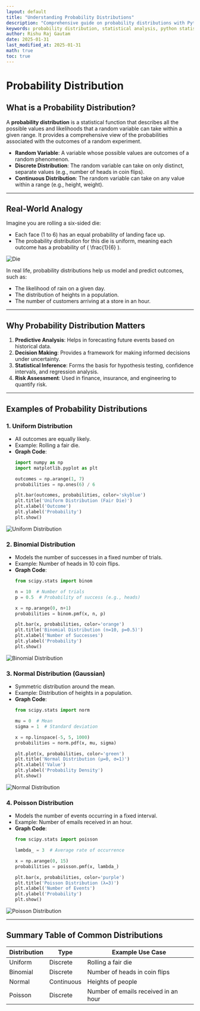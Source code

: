 ```yaml
---
layout: default
title: "Understanding Probability Distributions"
description: "Comprehensive guide on probability distributions with Python examples, formulas, and visualizations"
keywords: probability distribution, statistical analysis, python statistics, data analysis
author: Rishu Raj Gautam
date: 2025-01-31
last_modified_at: 2025-01-31
math: true
toc: true
---
```


<script type="text/javascript" async
  src="https://cdnjs.cloudflare.com/ajax/libs/mathjax/3.2.0/es5/tex-mml-chtml.js">
</script>

# Probability Distribution 

## What is a Probability Distribution?

A **probability distribution** is a statistical function that describes all the possible values and likelihoods that a random variable can take within a given range. It provides a comprehensive view of the probabilities associated with the outcomes of a random experiment.

- **Random Variable**: A variable whose possible values are outcomes of a random phenomenon.
- **Discrete Distribution**: The random variable can take on only distinct, separate values (e.g., number of heads in coin flips).
- **Continuous Distribution**: The random variable can take on any value within a range (e.g., height, weight).

---

## Real-World Analogy

Imagine you are rolling a six-sided die:
- Each face (1 to 6) has an equal probability of landing face up.
- The probability distribution for this die is uniform, meaning each outcome has a probability of \( \frac{1}{6} \).

![Die](../images/die.png)

In real life, probability distributions help us model and predict outcomes, such as:
- The likelihood of rain on a given day.
- The distribution of heights in a population.
- The number of customers arriving at a store in an hour.

---

## Why Probability Distribution Matters

1. **Predictive Analysis**: Helps in forecasting future events based on historical data.
2. **Decision Making**: Provides a framework for making informed decisions under uncertainty.
3. **Statistical Inference**: Forms the basis for hypothesis testing, confidence intervals, and regression analysis.
4. **Risk Assessment**: Used in finance, insurance, and engineering to quantify risk.

---

## Examples of Probability Distributions

### 1. **Uniform Distribution**
   - All outcomes are equally likely.
   - Example: Rolling a fair die.
   - **Graph Code**:
     ```python
     import numpy as np
     import matplotlib.pyplot as plt

     outcomes = np.arange(1, 7)
     probabilities = np.ones(6) / 6

     plt.bar(outcomes, probabilities, color='skyblue')
     plt.title('Uniform Distribution (Fair Die)')
     plt.xlabel('Outcome')
     plt.ylabel('Probability')
     plt.show()
     ```

![Uniform Distribution](images/uniform_distribution.png)

### 2. **Binomial Distribution**
   - Models the number of successes in a fixed number of trials.
   - Example: Number of heads in 10 coin flips.
   - **Graph Code**:
     ```python
     from scipy.stats import binom

     n = 10  # Number of trials
     p = 0.5  # Probability of success (e.g., heads)

     x = np.arange(0, n+1)
     probabilities = binom.pmf(x, n, p)

     plt.bar(x, probabilities, color='orange')
     plt.title('Binomial Distribution (n=10, p=0.5)')
     plt.xlabel('Number of Successes')
     plt.ylabel('Probability')
     plt.show()
     ```

![Binomial Distribution](images/binomial_distribution.png)

### 3. **Normal Distribution (Gaussian)**
   - Symmetric distribution around the mean.
   - Example: Distribution of heights in a population.
   - **Graph Code**:
     ```python
     from scipy.stats import norm

     mu = 0  # Mean
     sigma = 1  # Standard deviation

     x = np.linspace(-5, 5, 1000)
     probabilities = norm.pdf(x, mu, sigma)

     plt.plot(x, probabilities, color='green')
     plt.title('Normal Distribution (μ=0, σ=1)')
     plt.xlabel('Value')
     plt.ylabel('Probability Density')
     plt.show()
     ```

![Normal Distribution](images/normal_distribution.png)

### 4. **Poisson Distribution**
   - Models the number of events occurring in a fixed interval.
   - Example: Number of emails received in an hour.
   - **Graph Code**:
     ```python
     from scipy.stats import poisson

     lambda_ = 3  # Average rate of occurrence

     x = np.arange(0, 15)
     probabilities = poisson.pmf(x, lambda_)

     plt.bar(x, probabilities, color='purple')
     plt.title('Poisson Distribution (λ=3)')
     plt.xlabel('Number of Events')
     plt.ylabel('Probability')
     plt.show()
     ```

![Poisson Distribution](images/poisson_distribution.png)

---

## Summary Table of Common Distributions

| Distribution   | Type        | Example Use Case                     |
|----------------|-------------|---------------------------------------|
| Uniform        | Discrete    | Rolling a fair die                   |
| Binomial       | Discrete    | Number of heads in coin flips        |
| Normal         | Continuous  | Heights of people                    |
| Poisson        | Discrete    | Number of emails received in an hour |



